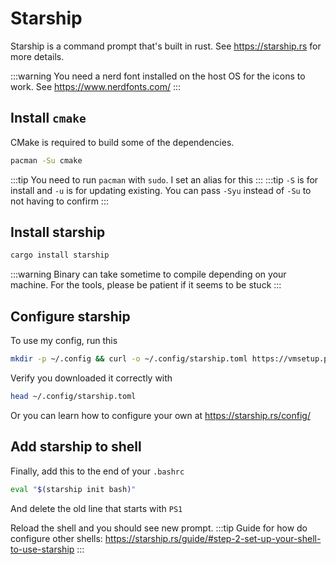 # Starship
Starship is a command prompt that's built in rust. See https://starship.rs for more details.

:::warning
You need a nerd font installed on the host OS for the icons to work. See https://www.nerdfonts.com/
:::

## Install `cmake`
CMake is required to build some of the dependencies.
```bash
pacman -Su cmake
```
:::tip
You need to run `pacman` with `sudo`. I set an alias for this
:::
:::tip
`-S` is for install and `-u` is for updating existing. You can pass `-Syu` instead of `-Su` to not having to confirm
:::

## Install starship
```bash
cargo install starship
```
:::warning
Binary can take sometime to compile depending on your machine. For the tools, please be patient if it seems to be stuck
:::

## Configure starship
To use my config, run this
```bash
mkdir -p ~/.config && curl -o ~/.config/starship.toml https://vmsetup.pistonite.org/starship.toml
```
Verify you downloaded it correctly with
```bash
head ~/.config/starship.toml
```
Or you can learn how to configure your own at https://starship.rs/config/

## Add starship to shell
Finally, add this to the end of your `.bashrc`
```bash
eval "$(starship init bash)"
```
And delete the old line that starts with `PS1`

Reload the shell and you should see new prompt.
:::tip
Guide for how do configure other shells: https://starship.rs/guide/#step-2-set-up-your-shell-to-use-starship
:::